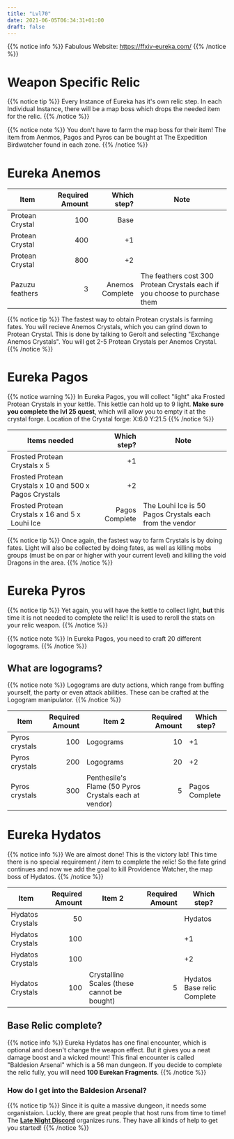 ```yaml
---
title: "Lvl70"
date: 2021-06-05T06:34:31+01:00
draft: false
---
```

{{% notice info %}}
Fabulous Website: https://ffxiv-eureka.com/
{{% /notice %}}

# Weapon Specific Relic
{{% notice tip %}}
Every Instance of Eureka has it's own relic step. 
In each Individual Instance, there will be a map boss which drops the needed item for the relic.
{{% /notice %}}

{{% notice note %}}
You don't have to farm the map boss for their item! The item from Aenmos, Pagos and Pyros can be bought at The Expedition Birdwatcher found in each zone.
{{% /notice %}}
# Eureka Anemos

| Item | Required Amount | Which step? | Note |
| --- | ---: | ---: | --- |
| Protean Crystal | 100 | Base | | 
| Protean Crystal | 400 | +1 | | 
| Protean Crystal | 800 | +2 | | 
| Pazuzu feathers | 3 | Anemos Complete | The feathers cost 300 Protean Crystals each if you choose to purchase them |

{{% notice tip %}}
The fastest way to obtain Protean crystals is farming fates. You will recieve Anemos Crystals, which you can grind down to Protean Crystal.
This is done by talking to Gerolt and selecting "Exchange Anemos Crystals". You will get 2-5 Protean Crystals per Anemos Crystal.
{{% /notice %}}

# Eureka Pagos
{{% notice warning %}}
In Eureka Pagos, you will collect "light" aka Frosted Protean Crystals in your kettle. This kettle can hold up to 9 light.
**Make sure you complete the lvl 25 quest**, which will allow you to empty it at the crystal forge.
Location of the Crystal forge: X:6.0 Y:21.5
{{% /notice %}}


| Items needed | Which step? | Note |
| --- | ---: | --- |
| Frosted Protean Crystals x 5 | +1 | | 
| Frosted Protean Crystals x 10 and 500 x Pagos Crystals  | +2 | | 
| Frosted Protean Crystals x 16 and 5 x Louhi Ice | Pagos Complete | The Louhi Ice is 50 Pagos Crystals each from the vendor |

{{% notice tip %}}
Once again, the fastest way to farm Crystals is by doing fates. Light will also be collected by doing fates, as well as killing mobs groups (must be on par or higher with your current level) and killing the void Dragons in the area.
{{% /notice %}}
# Eureka Pyros
{{% notice tip %}}
Yet again, you will have the kettle to collect light, **but** this time it is not needed to complete the relic! It is used to reroll the stats on your relic weapon. 
{{% /notice %}}

{{% notice note %}}
In Eureka Pagos, you need to craft 20 different logograms.
{{% /notice %}}
## What are logograms?
{{% notice note %}}
Logograms are duty actions, which range from buffing yourself, the party or even attack abilities. These can be crafted at the Logogram manipulator.
{{% /notice %}}

| Item | Required Amount | Item 2 | Required Amount | Which step? |
| --- | ---: | --- | ---: | -- |
| Pyros crystals | 100 | Logograms | 10 | +1 |   
| Pyros crystals | 200 | Logograms | 20 | +2 |
| Pyros crystals | 300 | Penthesile's Flame (50 Pyros Crystals each at vendor) | 5 | Pagos Complete |

# Eureka Hydatos
{{% notice info %}}
We are almost done! This is the victory lab! This time there is no special requirement / item to complete the relic!
So the fate grind continues and now we add the goal to kill Providence Watcher, the map boss of Hydatos.
{{% /notice %}}

| Item | Required Amount | Item 2 | Required Amount | Which step? |
| --- | ---: | --- | ---: | -- |
| Hydatos Crystals | 50 ||| Hydatos |
| Hydatos Crystals | 100 ||| +1 |
| Hydatos Crystals | 100 ||| +2 |
| Hydatos Crystals | 100 | Crystalline Scales (these cannot be bought) | 5 | Hydatos Base relic Complete |

## Base Relic complete?
{{% notice info %}}
Eureka Hydatos has one final encounter, which is optional and doesn't change the weapon effect. But it gives you a neat damage boost and a wicked mount! This final encounter is called "Baldesion Arsenal" which is a 56 man dungeon. If you decide to complete the relic fully, you will need **100 Eurekan Fragments**.
{{% /notice %}}
### How do I get into the Baldesion Arsenal?
{{% notice tip %}}
Since it is quite a massive dungeon, it needs some organistaion. Luckly, there are great people that host runs from time to time! The **[Late Night Discord](https://discord.gg/qeBUAmupYj)** organizes runs. They have all kinds of help to get you started!
{{% /notice %}}